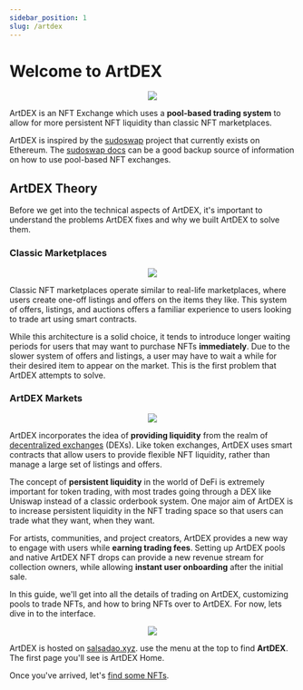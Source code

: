 ```yaml
---
sidebar_position: 1
slug: /artdex
---
```


# Welcome to ArtDEX

<p align="center"><img src="/artdex.png" /></p>

ArtDEX is an NFT Exchange which uses a **pool-based trading system** to allow for more persistent NFT liquidity than classic NFT marketplaces.

ArtDEX is inspired by the <a target="_blank" href="https://sudoswap.xyz">sudoswap</a> project that currently exists on Ethereum. The <a target="_blank" href="https://docs.sudoswap.xyz/">sudoswap docs</a> can be a good backup source of information on how to use pool-based NFT exchanges.

## ArtDEX Theory

Before we get into the technical aspects of ArtDEX, it's important to understand the problems ArtDEX fixes and why we built ArtDEX to solve them. 

### Classic Marketplaces

<p align="center"><img src="/classic-market.png" /></p>

Classic NFT marketplaces operate similar to real-life marketplaces, where users create one-off listings and offers on the items they like. This system of offers, listings, and auctions offers a familiar experience to users looking to trade art using smart contracts. 

While this architecture is a solid choice, it tends to introduce longer waiting periods for users that may want to purchase NFTs **immediately**. Due to the slower system of offers and listings, a user may have to wait a while for their desired item to appear on the market. This is the first problem that ArtDEX attempts to solve.

### ArtDEX Markets

<p align="center"><img src="/artdex-market.png" /></p>

ArtDEX incorporates the idea of **providing liquidity** from the realm of <a target="_blank" href="https://chain.link/education-hub/what-is-decentralized-exchange-dex">decentralized exchanges</a> (DEXs). Like token exchanges, ArtDEX uses smart contracts that allow users to provide flexible NFT liquidity, rather than manage a large set of listings and offers.

The concept of **persistent liquidity** in the world of DeFi is extremely important for token trading, with most trades going through a DEX like Uniswap instead of a classic orderbook system. One major aim of ArtDEX is to increase persistent liquidity in the NFT trading space so that users can trade what they want, when they want.

For artists, communities, and project creators, ArtDEX provides a new way to engage with users while **earning trading fees**. Setting up ArtDEX pools and native ArtDEX NFT drops can provide a new revenue stream for collection owners, while allowing **instant user onboarding** after the initial sale.

 In this guide, we'll get into all the details of trading on ArtDEX, customizing pools to trade NFTs, and how to bring NFTs over to ArtDEX. For now, lets dive in to the interface.

<p align="center"><img src="/ad-home-top.png" /></p>

ArtDEX is hosted on <a target="_blank" href="https://salsadao.xyz/#/artdex">salsadao.xyz</a>. use the menu at the top to find **ArtDEX**. The first page you'll see is ArtDEX Home.

Once you've arrived, let's [find some NFTs](/artdex-markets).